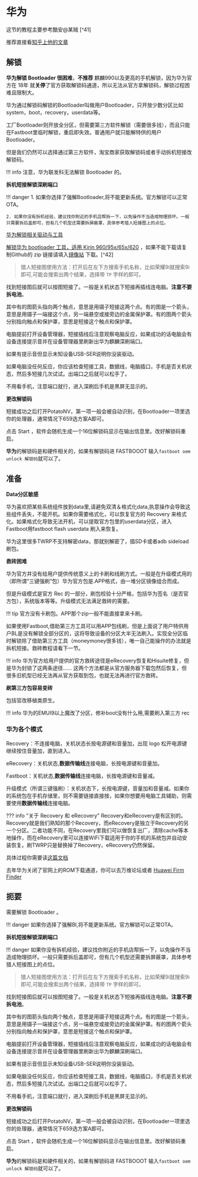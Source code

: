 # 华为

这节的教程主要参考酷安@某贼 [^41]

推荐直接看[知乎上他的文章](https://zhuanlan.zhihu.com/p/397173427)


## 解锁

**华为解锁 Bootloader 很困难**，**不推荐** 麒麟990以及更高的手机解锁，因为华为官方在 18年 就**关停**了官方获取解锁码通道，所以无法从官方拿解锁码，解锁过程困难且限制大。

华为通过解锁码解锁的Bootloader叫做用户Bootloader，只开放少数分区比如system，boot，recovery，userdata等。

工厂Bootloader则开放全分区，但需要第三方软件解锁（需要很多钱），而且只能在Fastboot里临时解锁，重启即失效。普通用户就只能解特供的用户Bootloader。

但是我们仍然可以选择通过第三方软件，淘宝商家获取解锁码或者手动拆机短接改解锁码。

!!! info
    注意，华为联发科无法解锁 Bootloader 的。

**拆机短接解锁深刷端口**


!!! danger
    1. 如果你选择了强解Bootloader,将不能更新系统。官方解锁可以正常OTA。

    2. 如果你没有拆机经验，建议找你附近的手机店帮拆一下，以免操作不当造成物理损坏。一般只需要拆后盖即可，但有几个机型还需要拆屏蔽罩，具体参考猎人短接图上的点位。

[华为解锁相关驱动与工具](https://miao202.lanzouj.com/igAzW09qew7e)

[解锁华为 bootloader 工具，适用 Kirin 960/95х/65x/620](https://github.com/mashed-potatoes/PotatoNV) ，如果不能下载请复制Github的 zip 链接请填入[镜像站](https://ghproxy.com/) 下载。[^42]

>猎人短接图使用方法：打开后在左下方搜索手机名称，比如荣耀9i就搜索9i即可,可能会搜索出两个结果，选择带 `TP` 字样的即可。

找到短接图后就可以按图短接了。一般是关机状态下短接再插线连电脑。**注意不要拆电池**。

其中有的图箭头指向两个触点，意思是用镊子短接这两个点。有的图是一个箭头，意思是用镊子一端接这个点，另一端悬空或接旁边的金属保护罩。有的图两个箭头分别指向触点和保护罩，意思是短接这个触点和保护罩。

电脑提前打开设备管理器，短接插线后注意观察电脑反应，如果成功的话电脑会有设备连接提示音并在设备管理器里刷新出华为麒麟深刷端口。

如果有提示音但显示未知设备USB-SER说明你没装驱动。

如果电脑没任何反应，你应该检查短接工具，数据线，电脑插口，手机是否关机状态，然后多短接几次试试。出端口之后就可以松手了。

不用看手机，注意端口就行，进入深刷后手机是黑屏无显示的。

**更改解锁码**

短接成功之后打开PotatoNV，第一项一般会被自动识别，在Bootloader一项里选你的处理器，通常情况下659选方案A即可。

点击 Start ，软件会随机生成一个16位解锁码显示在输出信息里。改好解锁码重启。

**华为**的解锁码是和硬件相关的，如果有解锁码进 FASTBOOOT 输入`fastboot oem unlock 解锁码`就可以了。



## 准备


**Data分区敏感**

华为喜欢把某些系统组件放到data里,请避免双清＆格式化data,执意操作会导致这些组件丢失，不能开机。如果你需要格式化，可以恢复官方的 Recovery 来格式化。如果格式化导致无法开机，可以提取官方包里的userdata分区，进入Fastboot用fastboot flash userdata 刷入来恢复。
    
华为这里很多TWRP不支持解密data，那就别解密了，插SD卡或者adb sideload刷包。

**救砖困难**

华为官方并没有给用户提供传统意义上的卡刷和线刷方式。一般是在升级模式用的（即所谓“三键强刷”包）华为官方包是.APP格式，由一堆分区镜像组合而成。

但是升级模式是官方 Rec 的一部分，刷包校验十分严格，包括华为签名（是否官方包），系统版本等等。升级模式无法满足救砖的需要。

!!! tip
    官方没有卡刷包。APP那个zip一般不能直接拿来卡刷。

如果使用Fastboot,借助第三方工具可以用APP包线刷，但是上面说了用户特供用户BL是没有解锁全部分区的，这将导致设备的分区大半无法刷入。实现全分区临时解锁除了借助第三方工具（moneymoney很多钱），唯一自己能操作的办法就是拆机短接。救砖教程请看下一节。

!!! info
    华为官方给用户提供的官方救砖途径是eRecovery恢复和Hisuite修复，但是华为封锁了这两条途径……
    这两个方法都是从官方服务器下载包然后恢复，但很多旧机型已经无法再从官方获取到包，也就无法再进行官方救砖。


**刷第三方包容易变砖**

包括官改移植类原生。

!!! info
    华为的EMUI9以上魔改了分区，修补boot没有什么用,需要刷入第三方 rec

### 华为各个模式

Recovery：不连接电脑，关机状态长按电源键和音量加，出现 logo 松开电源键继续按住音量加，直到进入。

eRecovery：关机状态,**数据传输线**连接电脑，长按电源键和音量加。

Fastboot：关机状态,**数据传输线**连接电脑，长按电源键和音量减。

升级模式（所谓三键强刷）：关机状态下，长按电源键，音量加和音量减。如果你的系统包在手机存储里，则不需要链接直接按，如果你想要用电脑工具辅助，则需要使用**数据传输线**连接电脑。

??? info "关于 Recovery 和 eRecovery"
    Recovery和eRecovery是有区别的。Recovery就是我们熟知的那个Recovery，而eRecovery是独立于Recovery的另一个分区。二者功能不同，在Recovery里我们可以做恢复出厂，清除cache等本地操作，而在eRecovery里可以连接WiFi下载适用于你的手机的系统包并自动安装恢复。刷TWRP只是替换掉了Recovery，eRecovery仍然保留。



具体过程你需要读[这篇文档](https://zhuanlan.zhihu.com/p/435008942)

去年华为关闭了官网上的ROM下载通道，你可以去万维论坛或者 [Huawei Firm Finder](https://professorjtj.github.io/)


## 扼要

需要解锁 Bootloader 。

!!! danger
    如果你选择了强解Bl,将不能更新系统。官方解锁可以正常OTA。

**拆机短接解锁深刷端口**

!!! danger
    如果你没有拆机经验，建议找你附近的手机店帮拆一下，以免操作不当造成物理损坏。一般只需要拆后盖即可，但有几个机型还需要拆屏蔽罩，具体参考猎人短接图上的点位。


>猎人短接图使用方法：打开后在左下方搜索手机名称，比如荣耀9i就搜索9i即可,可能会搜索出两个结果，选择带 `TP` 字样的即可。

找到短接图后就可以按图短接了。一般是关机状态下短接再插线连电脑。**注意不要拆电池**。

其中有的图箭头指向两个触点，意思是用镊子短接这两个点。有的图是一个箭头，意思是用镊子一端接这个点，另一端悬空或接旁边的金属保护罩。有的图两个箭头分别指向触点和保护罩，意思是短接这个触点和保护罩。


电脑提前打开设备管理器，短接插线后注意观察电脑反应，如果成功的话电脑会有设备连接提示音并在设备管理器里刷新出华为麒麟深刷端口。

如果有提示音但显示未知设备USB-SER说明你没装驱动。

如果电脑没任何反应，你应该检查短接工具，数据线，电脑插口，手机是否关机状态，然后多短接几次试试。出端口之后就可以松手了。

不用看手机，注意端口就行，进入深刷后手机是黑屏无显示的。

**更改解锁码**

短接成功之后打开PotatoNV，第一项一般会被自动识别，在Bootloader一项里选你的处理器，通常情况下659选方案A即可。

点击 Start ，软件会随机生成一个16位解锁码显示在输出信息里。改好解锁码重启。

**华为**的解锁码是和硬件相关的，如果有解锁码进 FASTBOOOT 输入`fastboot oem unlock 解锁码`就可以了。

